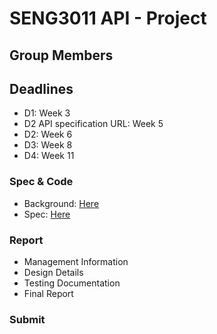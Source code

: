 # SENG3011 API - Project
## Group Members

## Deadlines
+ D1: Week 3
+ D2 API specification URL: Week 5
+ D2: Week 6
+ D3: Week 8
+ D4: Week 11

### Spec & Code

+ Background: [Here](https://webcms3.cse.unsw.edu.au/files/0beaee40a539657f3c1bdf37d93ee4038a8a86fd0e5f7def6dd839eb6d4c12fe)
+ Spec: [Here](https://webcms3.cse.unsw.edu.au/static/uploads/course/SENG3011/20T1/441d26b246c6ef9beac40077659ca8b051d03cf991e27909f29b25fbd541049c/AnalyticsPlatformEpidemics_v_8_2.pdf)

### Report
+ Management Information
+ Design Details
+ Testing Documentation
+ Final Report

### Submit 
